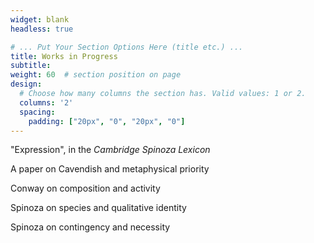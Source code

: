 ```yaml
---
widget: blank
headless: true

# ... Put Your Section Options Here (title etc.) ...
title: Works in Progress
subtitle:
weight: 60  # section position on page
design:
  # Choose how many columns the section has. Valid values: 1 or 2.
  columns: '2'
  spacing:
    padding: ["20px", "0", "20px", "0"]
---
```


"Expression", in the *Cambridge Spinoza Lexicon*

A paper on Cavendish and metaphysical priority

Conway on composition and activity

Spinoza on species and qualitative identity

Spinoza on contingency and necessity
